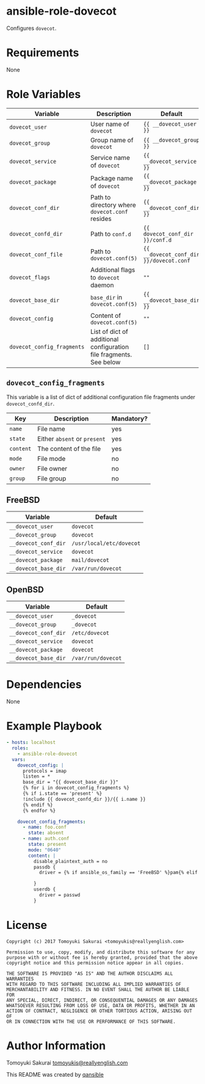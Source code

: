 # ansible-role-dovecot

Configures `dovecot`.

# Requirements

None

# Role Variables

| Variable | Description | Default |
|----------|-------------|---------|
| `dovecot_user` | User name of `dovecot` | `{{ __dovecot_user }}` |
| `dovecot_group` | Group name of `dovecot` | `{{ __dovecot_group }}` |
| `dovecot_service` | Service name of `dovecot` | `{{ __dovecot_service }}` |
| `dovecot_package` | Package name of `dovecot` | `{{ __dovecot_package }}` |
| `dovecot_conf_dir` | Path to directory where `dovecot.conf` resides | `{{ __dovecot_conf_dir }}` |
| `dovecot_confd_dir` | Path to `conf.d` | `{{ dovecot_conf_dir }}/conf.d` |
| `dovecot_conf_file` | Path to `dovecot.conf(5)` | `{{ __dovecot_conf_dir }}/dovecot.conf` |
| `dovecot_flags` | Additional flags to `dovecot` daemon | `""` |
| `dovecot_base_dir` | `base_dir` in `dovecot.conf(5)` | `{{ __dovecot_base_dir }}` |
| `dovecot_config` | Content of `dovecot.conf(5)` | `""` |
| `dovecot_config_fragments` | List of dict of additional configuration file fragments. See below | `[]` |

## `dovecot_config_fragments`

This variable is a list of dict of additional configuration file fragments
under `dovecot_confd_dir`.

| Key | Description | Mandatory? |
|-----|-------------|------------|
| `name` | File name | yes |
| `state` | Either `absent` or `present` | yes |
| `content` | The content of the file | yes |
| `mode` | File mode | no |
| `owner` | File owner | no |
| `group` | File group | no |

## FreeBSD

| Variable | Default |
|----------|---------|
| `__dovecot_user` | `dovecot` |
| `__dovecot_group` | `dovecot` |
| `__dovecot_conf_dir` | `/usr/local/etc/dovecot` |
| `__dovecot_service` | `dovecot` |
| `__dovecot_package` | `mail/dovecot` |
| `__dovecot_base_dir` | `/var/run/dovecot` |

## OpenBSD

| Variable | Default |
|----------|---------|
| `__dovecot_user` | `_dovecot` |
| `__dovecot_group` | `_dovecot` |
| `__dovecot_conf_dir` | `/etc/dovecot` |
| `__dovecot_service` | `dovecot` |
| `__dovecot_package` | `dovecot` |
| `__dovecot_base_dir` | `/var/run/dovecot` |

# Dependencies

None

# Example Playbook

```yaml
- hosts: localhost
  roles:
    - ansible-role-dovecot
  vars:
    dovecot_config: |
      protocols = imap
      listen = *
      base_dir = "{{ dovecot_base_dir }}"
      {% for i in dovecot_config_fragments %}
      {% if i.state == 'present' %}
      !include {{ dovecot_confd_dir }}/{{ i.name }}
      {% endif %}
      {% endfor %}

    dovecot_config_fragments:
      - name: foo.conf
        state: absent
      - name: auth.conf
        state: present
        mode: "0640"
        content: |
          disable_plaintext_auth = no
          passdb {
            driver = {% if ansible_os_family == 'FreeBSD' %}pam{% elif ansible_os_family == 'OpenBSD' %}bsdauth{% endif %}

          }
          userdb {
            driver = passwd
          }
```

# License

```
Copyright (c) 2017 Tomoyuki Sakurai <tomoyukis@reallyenglish.com>

Permission to use, copy, modify, and distribute this software for any
purpose with or without fee is hereby granted, provided that the above
copyright notice and this permission notice appear in all copies.

THE SOFTWARE IS PROVIDED "AS IS" AND THE AUTHOR DISCLAIMS ALL WARRANTIES
WITH REGARD TO THIS SOFTWARE INCLUDING ALL IMPLIED WARRANTIES OF
MERCHANTABILITY AND FITNESS. IN NO EVENT SHALL THE AUTHOR BE LIABLE FOR
ANY SPECIAL, DIRECT, INDIRECT, OR CONSEQUENTIAL DAMAGES OR ANY DAMAGES
WHATSOEVER RESULTING FROM LOSS OF USE, DATA OR PROFITS, WHETHER IN AN
ACTION OF CONTRACT, NEGLIGENCE OR OTHER TORTIOUS ACTION, ARISING OUT OF
OR IN CONNECTION WITH THE USE OR PERFORMANCE OF THIS SOFTWARE.
```

# Author Information

Tomoyuki Sakurai <tomoyukis@reallyenglish.com>

This README was created by [qansible](https://github.com/trombik/qansible)

